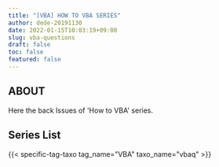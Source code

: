 ```yaml
---
title: "[VBA] HOW TO VBA SERIES"
author: dede-20191130
date: 2022-01-15T10:03:19+09:00
slug: vba-questions
draft: false
toc: false
featured: false
---
```


## ABOUT

Here the back Issues of 'How to VBA' series.

## Series List

{{< specific-tag-taxo  tag_name="VBA" taxo_name="vbaq" >}}